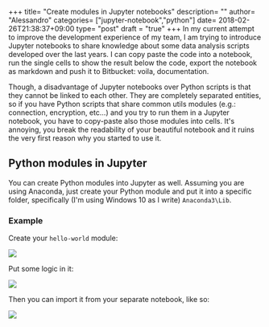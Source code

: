 +++
title= "Create modules in Jupyter notebooks"
description= ""
author= "Alessandro"
categories= ["jupyter-notebook","python"]
date= 2018-02-26T21:38:37+09:00
type= "post"
draft = "true"
+++
In my current attempt to improve the development experience of my team, I am trying to introduce Jupyter notebooks to share knowledge about some data analysis scripts developed over the last years. I can copy paste the code into a notebook, run the single cells to show the result below the code, export the notebook as markdown and push it to Bitbucket: voila, documentation. 

Though, a disadvantage of Jupyter notebooks over Python scripts is that they cannot be linked to each other. They are completely separated entities, so if you have Python scripts that share common utils modules (e.g.: connection, encryption, etc...) and you try to run them in a Jupyter notebook, you have to copy-paste also those modules into cells. It's annoying, you break the readability of your beautiful notebook and it ruins the very first reason why you started to use it.

## Python modules in Jupyter
You can create Python modules into Jupyter as well. Assuming you are using Anaconda, just create your Python module and put it into a specific folder, specifically (I'm using Windows 10 as I write)  `Anaconda3\Lib`. 

### Example
Create your `hello-world` module:

<img src="../../assets/images/jupyter-module.jpg">

Put some logic in it:

<img src="../../assets/images/hello.jpg">

Then you can import it from your separate notebook, like so:

<img src="../../assets/images/script.jpg">